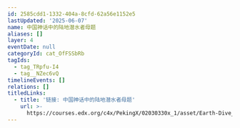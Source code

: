 ```yaml
---
id: 2585cdd1-1332-404a-8cfd-62a56e1152e5
lastUpdated: '2025-06-07'
name: 中国神话中的陆地潜水者母题
aliases: []
layer: 4
eventDate: null
categoryId: cat_OfFSSbRb
tagIds:
  - tag_TRpfu-I4
  - tag__NZec6vQ
timelineEvents: []
relations: []
titledLinks:
  - title: '链接: 中国神话中的陆地潜水者母题'
    url: >-
      https://courses.edx.org/c4x/PekingX/02030330x_1/asset/Earth-Dive_Creation_of_the_Mythopoeic_Male.pdf
---
```


